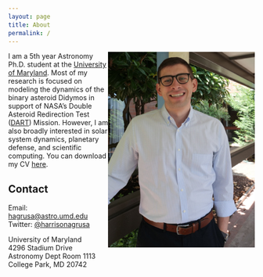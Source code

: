 ```yaml
---
layout: page
title: About
permalink: /
---
```


<!-- {% include image.html url="images/HarrisonAgrusaPhoto.png" caption="" max_width="200px" align="right" %} -->
<img src="images/HarrisonAgrusaPhoto.jpg" alt="drawing" width="300" align="right"/>

I am a 5th year Astronomy Ph.D. student at the [University of Maryland](https://www.astro.umd.edu/). Most of my research is focused on modeling the dynamics of the binary asteroid Didymos in support of NASA’s Double Asteroid Redirection Test ([DART](https://dart.jhuapl.edu/)) Mission. However, I am also broadly interested in solar system dynamics, planetary defense, and scientific computing. You can download my CV [here](pdfs/agrusa_CV_May2022.pdf).


## Contact

Email: [hagrusa@astro.umd.edu]<br />
Twitter: [@harrisonagrusa]<br />

University of Maryland<br />
4296 Stadium Drive<br />
Astronomy Dept Room 1113<br />
College Park, MD 20742<br />


[@harrisonagrusa]: https://twitter.com/harrisonagrusa
[hagrusa@astro.umd.edu]: mailto:hagrusa@astro.umd.edu